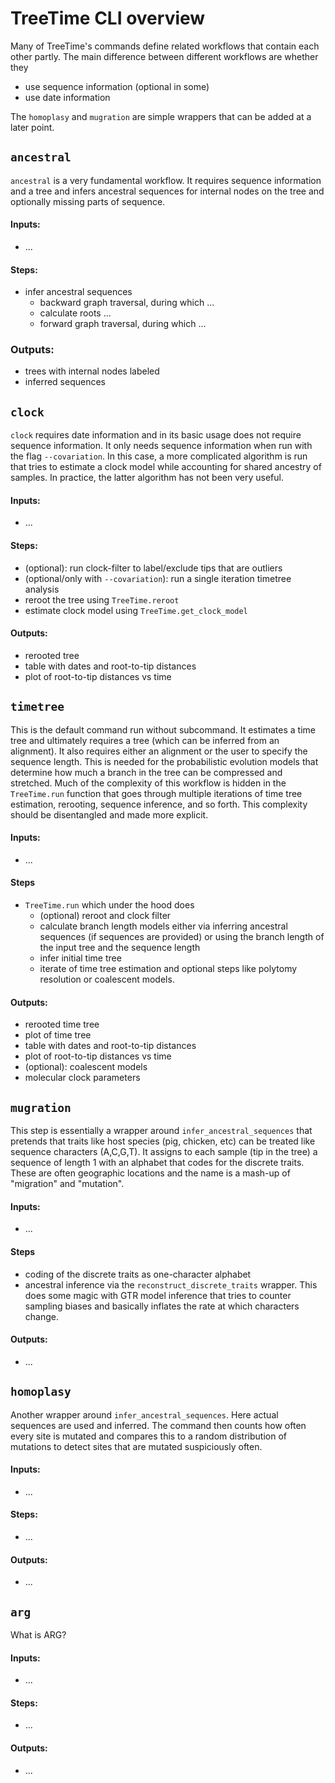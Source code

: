 # TreeTime CLI overview

Many of TreeTime's commands define related workflows that contain each other partly.
The main difference between different workflows are whether they

* use sequence information (optional in some)
* use date information

The `homoplasy` and `mugration` are simple wrappers that can be added at a later point.

## `ancestral`

`ancestral` is a very fundamental workflow.
It requires sequence information and a tree and infers ancestral sequences for internal nodes on the tree and optionally
missing parts of sequence.

#### Inputs:

- ...

#### Steps:

- infer ancestral sequences
  - backward graph traversal, during which ...
  - calculate roots ...
  - forward graph traversal, during which ...

### Outputs:

- trees with internal nodes labeled
- inferred sequences

## `clock`

`clock` requires date information and in its basic usage does not require sequence information.
It only needs sequence information when run with the flag `--covariation`.
In this case, a more complicated algorithm is run that tries to estimate a clock model while accounting for shared
ancestry of samples.
In practice, the latter algorithm has not been very useful.

#### Inputs:

- ...

#### Steps:

- (optional): run clock-filter to label/exclude tips that are outliers
- (optional/only with `--covariation`): run a single iteration timetree analysis
- reroot the tree using `TreeTime.reroot`
- estimate clock model using `TreeTime.get_clock_model`

#### Outputs:

- rerooted tree
- table with dates and root-to-tip distances
- plot of root-to-tip distances vs time

## `timetree`

This is the default command run without subcommand.
It estimates a time tree and ultimately requires a tree (which can be inferred from an alignment).
It also requires either an alignment or the user to specify the sequence length.
This is needed for the probabilistic evolution models that determine how much a branch in the tree can be compressed and
stretched.
Much of the complexity of this workflow is hidden in the `TreeTime.run` function that goes through multiple iterations
of time tree estimation, rerooting, sequence inference, and so forth.
This complexity should be disentangled and made more explicit.

#### Inputs:

- ...

#### Steps

* `TreeTime.run` which under the hood does
  - (optional) reroot and clock filter
  - calculate branch length models either via inferring ancestral sequences (if sequences are provided) or using the
    branch length of the input tree and the sequence length
  - infer initial time tree
  - iterate of time tree estimation and optional steps like polytomy resolution or coalescent models.

#### Outputs:

* rerooted time tree
* plot of time tree
* table with dates and root-to-tip distances
* plot of root-to-tip distances vs time
* (optional): coalescent models
* molecular clock parameters

## `mugration`

This step is essentially a wrapper around `infer_ancestral_sequences` that pretends that traits like host species (pig,
chicken, etc) can be treated like sequence characters (A,C,G,T).
It assigns to each sample (tip in the tree) a sequence of length 1 with an alphabet that codes for the discrete traits.
These are often geographic locations and the name is a mash-up of "migration" and "mutation".

#### Inputs:

- ...

#### Steps

* coding of the discrete traits as one-character alphabet
* ancestral inference via the `reconstruct_discrete_traits` wrapper. This does some magic with GTR model inference that
  tries to counter sampling biases and basically inflates the rate at which characters change.

#### Outputs:

- ...

## `homoplasy`

Another wrapper around  `infer_ancestral_sequences`.
Here actual sequences are used and inferred.
The command then counts how often every site is mutated and compares this to a random distribution of mutations to
detect sites that are mutated suspiciously often.

#### Inputs:

- ...

#### Steps:

- ...

#### Outputs:

- ...

## `arg`

What is ARG?

#### Inputs:

- ...

#### Steps:

- ...

#### Outputs:

- ...
